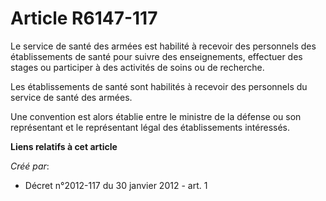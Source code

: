# Article R6147-117

Le service de santé des armées est habilité à recevoir des personnels des établissements de santé pour suivre des
enseignements, effectuer des stages ou participer à des activités de soins ou de recherche. 

Les établissements de santé sont habilités à recevoir des personnels du service de santé des armées. 

Une convention est alors établie entre le ministre de la défense ou son représentant et le représentant légal des
établissements intéressés.

**Liens relatifs à cet article**

_Créé par_:

  - Décret n°2012-117 du 30 janvier 2012 - art. 1

